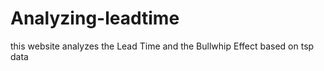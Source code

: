 # Analyzing-leadtime
this website analyzes the  Lead Time and the Bullwhip Effect based on tsp data 
